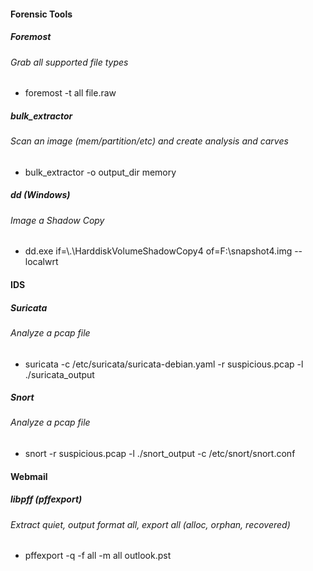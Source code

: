 #### Forensic Tools
##### Foremost
###### Grab all supported file types
* foremost -t all file.raw

##### bulk_extractor
###### Scan an image (mem/partition/etc) and create analysis and carves
* bulk_extractor -o output_dir memory

##### dd (Windows)
###### Image a Shadow Copy
* dd.exe if=\\.\\HarddiskVolumeShadowCopy4 of=F:\snapshot4.img --localwrt


#### IDS
##### Suricata
###### Analyze a pcap file
* suricata -c /etc/suricata/suricata-debian.yaml -r suspicious.pcap -l ./suricata_output

##### Snort
###### Analyze a pcap file
* snort -r suspicious.pcap -l ./snort_output -c /etc/snort/snort.conf

#### Webmail
##### libpff (pffexport)
###### Extract quiet, output format all, export all (alloc, orphan, recovered)
* pffexport -q -f all -m all outlook.pst
